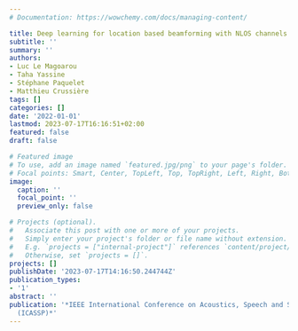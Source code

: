 ```yaml
---
# Documentation: https://wowchemy.com/docs/managing-content/

title: Deep learning for location based beamforming with NLOS channels
subtitle: ''
summary: ''
authors:
- Luc Le Magoarou
- Taha Yassine
- Stéphane Paquelet
- Matthieu Crussière
tags: []
categories: []
date: '2022-01-01'
lastmod: 2023-07-17T16:16:51+02:00
featured: false
draft: false

# Featured image
# To use, add an image named `featured.jpg/png` to your page's folder.
# Focal points: Smart, Center, TopLeft, Top, TopRight, Left, Right, BottomLeft, Bottom, BottomRight.
image:
  caption: ''
  focal_point: ''
  preview_only: false

# Projects (optional).
#   Associate this post with one or more of your projects.
#   Simply enter your project's folder or file name without extension.
#   E.g. `projects = ["internal-project"]` references `content/project/deep-learning/index.md`.
#   Otherwise, set `projects = []`.
projects: []
publishDate: '2023-07-17T14:16:50.244744Z'
publication_types:
- '1'
abstract: ''
publication: '*IEEE International Conference on Acoustics, Speech and Signal Processing
  (ICASSP)*'
---
```

